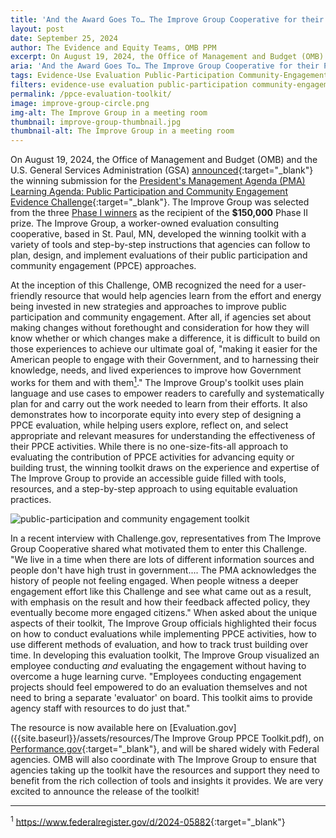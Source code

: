```yaml
---
title: 'And the Award Goes To… The Improve Group Cooperative for their PPCE Evaluation Toolkit'
layout: post
date: September 25, 2024
author: The Evidence and Equity Teams, OMB PPM
excerpt: On August 19, 2024, the Office of Management and Budget (OMB) and the U.S. General Services Administration (GSA)...
aria: 'And the Award Goes To… The Improve Group Cooperative for their PPCE Evaluation Toolkit'
tags: Evidence-Use Evaluation Public-Participation Community-Engagement
filters: evidence-use evaluation public-participation community-engagement
permalink: /ppce-evaluation-toolkit/
image: improve-group-circle.png
img-alt: The Improve Group in a meeting room
thumbnail: improve-group-thumbnail.jpg
thumbnail-alt: The Improve Group in a meeting room
---
```


On August 19, 2024, the Office of Management and Budget (OMB) and the U.S. General Services Administration (GSA) [announced](https://www.linkedin.com/posts/performance-gov_bidenharrispma-activity-7231344188750012416--3Fc?utm_source=share&utm_medium=member_desktop){:target="_blank"} the winning submission for the [President's Management Agenda (PMA) Learning Agenda: Public Participation and Community Engagement Evidence Challenge](https://www.challenge.gov/?challenge=pmala){:target="_blank"}. The Improve Group was selected from the three [Phase I winners]({{site.baseurl}}/pma-learning-agenda-winners/) as the recipient of the **$150,000** Phase II prize. The Improve Group, a worker-owned evaluation consulting cooperative, based in St. Paul, MN, developed the winning toolkit with a variety of tools and step-by-step instructions that agencies can follow to plan, design, and implement evaluations of their public participation and community engagement (PPCE) approaches.

At the inception of this Challenge, OMB recognized the need for a user-friendly resource that would help agencies learn from the effort and energy being invested in new strategies and approaches to improve public participation and community engagement. After all, if agencies set about making changes without forethought and consideration for how they will know whether or which changes make a difference, it is difficult to build on those experiences to achieve our ultimate goal of, "making it easier for the American people to engage with their Government, and to harnessing their knowledge, needs, and lived experiences to improve how Government works for them and with them<a href="#ftn1" class="text-no-underline" aria-label="footnote 1"><sup>1</sup></a>." The Improve Group's toolkit uses plain language and use cases to empower readers to carefully and systematically plan for and carry out the work needed to learn from their efforts. It also demonstrates how to incorporate equity into every step of designing a PPCE evaluation, while helping users explore, reflect on, and select appropriate and relevant measures for understanding the effectiveness of their PPCE activities. While there is no one-size-fits-all approach to evaluating the contribution of PPCE activities for advancing equity or building trust, the winning toolkit draws on the experience and expertise of The Improve Group to provide an accessible guide filled with tools, resources, and a step-by-step approach to using equitable evaluation practices.

<img src="{{site.baseurl}}/assets/images/blog/public-participation.png" class="margin-left-auto margin-right-auto display-block" alt="public-participation and community engagement toolkit"/> 

In a recent interview with Challenge.gov, representatives from The Improve Group Cooperative shared what motivated them to enter this Challenge. "We live in a time when there are lots of different information sources and people don't have high trust in government.... The PMA acknowledges the history of people not feeling engaged. When people witness a deeper engagement effort like this Challenge and see what came out as a result, with emphasis on the result and how their feedback affected policy, they eventually become more engaged citizens." When asked about the unique aspects of their toolkit, The Improve Group officials highlighted their focus on how to conduct evaluations while implementing PPCE activities, how to use different methods of evaluation, and how to track trust building over time. In developing this evaluation toolkit, The Improve Group visualized an employee conducting *and* evaluating the engagement without having to overcome a huge learning curve. "Employees conducting engagement projects should feel empowered to do an evaluation themselves and not need to bring a separate 'evaluator' on board. This toolkit aims to provide agency staff with resources to do just that."

The resource is now available here on [Evaluation.gov]({{site.baseurl}}/assets/resources/The Improve Group PPCE Toolkit.pdf), on [Performance.gov](https://www.performance.gov/){:target="_blank"}, and will be shared widely with Federal agencies. OMB will also coordinate with The Improve Group to ensure that agencies taking up the toolkit have the resources and support they need to benefit from the rich collection of tools and insights it provides. We are very excited to announce the release of the toolkit!

* * * * *

<sup id="ftn1">1</sup> <https://www.federalregister.gov/d/2024-05882>{:target="_blank"}